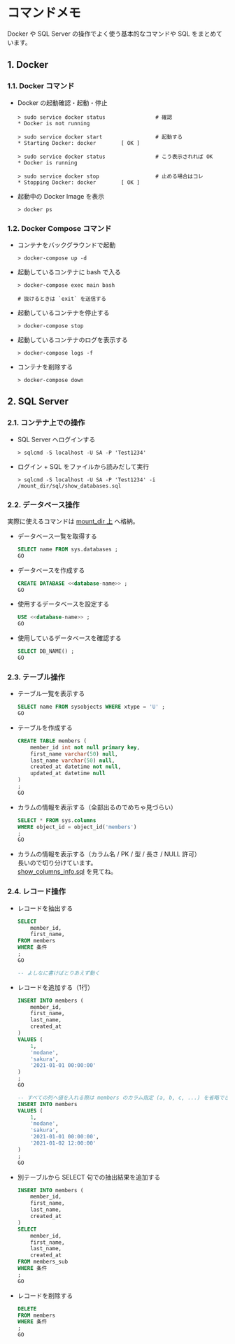 <!-- omit in toc -->
# コマンドメモ

Docker や SQL Server の操作でよく使う基本的なコマンドや SQL をまとめています。

## 1. Docker

### 1.1. Docker コマンド

- Docker の起動確認・起動・停止

    ```shell
    > sudo service docker status                # 確認
    * Docker is not running

    > sudo service docker start                 # 起動する
    * Starting Docker: docker        [ OK ]

    > sudo service docker status                # こう表示されれば OK
    * Docker is running

    > sudo service docker stop                  # 止める場合はコレ
    * Stopping Docker: docker        [ OK ]
    ```

- 起動中の Docker Image を表示

    ```shell
    > docker ps
    ```

### 1.2. Docker Compose コマンド

- コンテナをバックグラウンドで起動

    ```shell
    > docker-compose up -d
    ```

- 起動しているコンテナに bash で入る

    ```shell
    > docker-compose exec main bash

    # 抜けるときは `exit` を送信する
    ```

- 起動しているコンテナを停止する

    ```shell
    > docker-compose stop
    ```

- 起動しているコンテナのログを表示する

    ```shell
    > docker-compose logs -f
    ```

- コンテナを削除する

    ```shell
    > docker-compose down
    ```

## 2. SQL Server

### 2.1. コンテナ上での操作

- SQL Server へログインする

    ```shell
    > sqlcmd -S localhost -U SA -P 'Test1234'
    ```

- ログイン + SQL をファイルから読みだして実行

    ```shell
    > sqlcmd -S localhost -U SA -P 'Test1234' -i /mount_dir/sql/show_databases.sql
    ```

### 2.2. データベース操作

実際に使えるコマンドは [mount_dir 上](mount_dir/sql/) へ格納。

- データベース一覧を取得する

    ```sql
    SELECT name FROM sys.databases ;
    GO
    ```

- データベースを作成する

    ```sql
    CREATE DATABASE <<database-name>> ;
    GO
    ```

- 使用するデータベースを設定する

    ```sql
    USE <<database-name>> ;
    GO
    ```

- 使用しているデータベースを確認する

    ```sql
    SELECT DB_NAME() ;
    GO
    ```

### 2.3. テーブル操作

- テーブル一覧を表示する

    ```sql
    SELECT name FROM sysobjects WHERE xtype = 'U' ;
    GO
    ```

- テーブルを作成する

    ```sql
    CREATE TABLE members (
        member_id int not null primary key,
        first_name varchar(50) null,
        last_name varchar(50) null,
        created_at datetime not null,
        updated_at datetime null
    )
    ;
    GO
    ```

- カラムの情報を表示する（全部出るのでめちゃ見づらい）

    ```sql
    SELECT * FROM sys.columns
    WHERE object_id = object_id('members')
    ;
    GO
    ```

- カラムの情報を表示する（カラム名 / PK / 型 / 長さ / NULL 許可）  
長いので切り分けています。  
[show_columns_info.sql](mount_dir/sql/show_columns_info.sql) を見てね。

### 2.4. レコード操作

- レコードを抽出する

    ```sql
    SELECT
        member_id,
        first_name,
    FROM members
    WHERE 条件
    ;
    GO

    -- よしなに書けばとりあえず動く
    ```

- レコードを追加する（1行）

    ```sql
    INSERT INTO members (
        member_id,
        first_name,
        last_name,
        created_at
    )
    VALUES (
        1,
        'modane',
        'sakura',
        '2021-01-01 00:00:00'
    )
    ;
    GO

    -- すべての列へ値を入れる際は members のカラム指定 (a, b, c, ...) を省略できる
    INSERT INTO members
    VALUES (
        1,
        'modane',
        'sakura',
        '2021-01-01 00:00:00',
        '2021-01-02 12:00:00'
    )
    ;
    GO

    ```

- 別テーブルから SELECT 句での抽出結果を追加する

    ```sql
    INSERT INTO members (
        member_id,
        first_name,
        last_name,
        created_at
    )
    SELECT
        member_id,
        first_name,
        last_name,
        created_at
    FROM members_sub
    WHERE 条件
    ;
    GO
    ```

- レコードを削除する

    ```sql
    DELETE
    FROM members
    WHERE 条件
    ;
    GO
    ```
